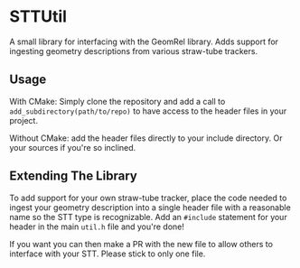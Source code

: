 # STTUtil

A small library for interfacing with the GeomRel library. Adds support for ingesting geometry descriptions from various straw-tube trackers.

## Usage

With CMake: Simply clone the repository and add a call to `add_subdirectory(path/to/repo)` to have access to the header files in your project.

Without CMake: add the header files directly to your include directory. Or your sources if you're so inclined.

## Extending The Library

To add support for your own straw-tube tracker, place the code needed to ingest your geometry description into a single header file with a reasonable name so the STT type is recognizable. Add an `#include` statement for your header in the main `util.h` file and you're done!

If you want you can then make a PR with the new file to allow others to interface with your STT. Please stick to only one file.
